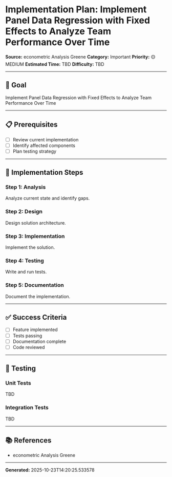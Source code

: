 # Implementation Plan: Implement Panel Data Regression with Fixed Effects to Analyze Team Performance Over Time

**Source:** econometric Analysis Greene
**Category:** Important
**Priority:** 🟡 MEDIUM
**Estimated Time:** TBD
**Difficulty:** TBD

---

## 🎯 Goal

Implement Panel Data Regression with Fixed Effects to Analyze Team Performance Over Time

---

## 📋 Prerequisites

- [ ] Review current implementation
- [ ] Identify affected components
- [ ] Plan testing strategy

---

## 🔧 Implementation Steps

### Step 1: Analysis

Analyze current state and identify gaps.

### Step 2: Design

Design solution architecture.

### Step 3: Implementation

Implement the solution.

### Step 4: Testing

Write and run tests.

### Step 5: Documentation

Document the implementation.

---

## ✅ Success Criteria

- [ ] Feature implemented
- [ ] Tests passing
- [ ] Documentation complete
- [ ] Code reviewed

---

## 🧪 Testing

### Unit Tests

TBD

### Integration Tests

TBD

---

## 📚 References

- econometric Analysis Greene

---

**Generated:** 2025-10-23T14:20:25.533578
